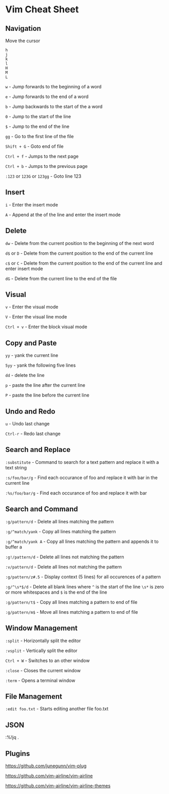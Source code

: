 # Vim Cheat Sheet

## Navigation

Move the cursor

```
h
j
k
l
H
M
L
```

`w` - Jump forwards to the beginning of a word

`e` - Jump forwards to the end of a word

`b` - Jump backwards to the start of the a word

`0` - Jump to the start of the line

`$` - Jump to the end of the line

`gg` - Go to the first line of the file

`Shift + G` - Goto end of file

`Ctrl + f` - Jumps to the next page

`Ctrl + b` - Jumps to the previous page

`:123` or `123G` or `123gg` - Goto line 123

## Insert

`i` - Enter the insert mode

`A` - Append at the of the line and enter the insert mode

## Delete

`dw` - Delete from the current position to the beginning of the next word

`d$` or `D` - Delete from the current position to the end of the current line

`c$` or `C` - Delete from the current position to the end of the current line and enter insert mode

`dG` - Delete from the current line to the end of the file

## Visual

`v` - Enter the visual mode

`V` - Enter the visual line mode

`Ctrl + v` - Enter the block visual mode

## Copy and Paste

`yy` - yank the current line

`5yy` - yank the following five lines

`dd` - delete the line

`p` - paste the line after the current line

`P` - paste the line before the current line

## Undo and Redo

`u` - Undo last change

`Ctrl-r` - Redo last change

## Search and Replace

`:substitute` - Command to search for a text pattern and replace it with a text string

`:s/foo/bar/g` - Find each occurance of foo and replace it with bar in the current line

`:%s/foo/bar/g` - Find each occurance of foo and replace it with bar

## Search and Command

`:g/pattern/d` - Delete all lines matching the pattern

`:g/^match/yank` - Copy all lines matching the pattern

`:g/^match/yank A` - Copy all lines matching the pattern and appends it to buffer a

`:g!/pattern/d` - Delete all lines not matching the pattern

`:v/pattern/d` - Delete all lines not matching the pattern

`:g/pattern/z#.5` - Display context (5 lines) for all occurences of a pattern

`:g/^\s*$/d` - Delete all blank lines where `^` is the start of the line `\s*` is zero or more whitespaces and `$` is the end of the line

`:g/pattern/t$` - Copy all lines matching a pattern to end of file

`:g/pattern/m$` - Move all lines matching a pattern to end of file

## Window Management

`:split` - Horizontally split the editor

`:vsplit` - Vertically split the editor

`Ctrl + W` - Switches to an other window

`:close` - Closes the current window

`:term` - Opens a terminal window

## File Management

`:edit foo.txt` - Starts editing another file foo.txt

## JSON

:%!jq .

## Plugins

https://github.com/junegunn/vim-plug

https://github.com/vim-airline/vim-airline

https://github.com/vim-airline/vim-airline-themes
